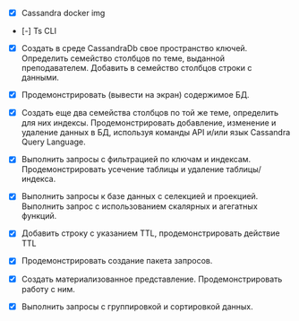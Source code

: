 - [X] Cassandra docker img
- [-] Ts CLI
- [X] Создать в среде CassandraDb свое пространство ключей. Определить семейство столбцов по теме, выданной преподавателем. Добавить в семейство столбцов строки с данными.
- [X] Продемонстрировать (вывести на экран) содержимое БД.
- [X] Создать еще два семейства столбцов по той же теме, определить для них индексы. Продемонстрировать добавление, изменение и удаление данных в БД, используя команды API и/или язык Cassandra Query Language.

- [X] Выполнить запросы с фильтрацией по ключам и индексам. Продемонстрировать усечение таблицы и удаление таблицы/индекса.

- [X] Выполнить запросы к базе данных с селекцией и проекцией. Выполнить запрос с использованием скалярных и агегатных функций.

- [X] Добавить строку с указанием TTL, продемонстрировать действие TTL

- [X] Продемонстрировать создание пакета запросов.

- [X] Создать материализованное представление. Продемонстрировать работу с ним.

- [X] Выполнить запросы с группировкой и сортировкой данных.